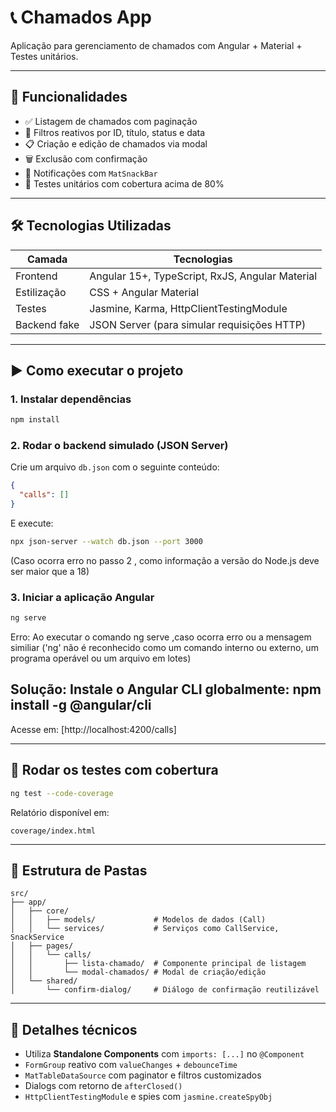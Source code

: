 # 📞 Chamados App

Aplicação para gerenciamento de chamados com Angular + Material + Testes unitários.

---

## 🚀 Funcionalidades

- ✅ Listagem de chamados com paginação
- 🔎 Filtros reativos por ID, título, status e data
- 📋 Criação e edição de chamados via modal
- 🗑️ Exclusão com confirmação
- 💬 Notificações com `MatSnackBar`
- 🧪 Testes unitários com cobertura acima de 80%

---

## 🛠️ Tecnologias Utilizadas

| Camada       | Tecnologias                                                  |
|--------------|---------------------------------------------------------------|
| Frontend     | Angular 15+, TypeScript, RxJS, Angular Material               |
| Estilização  | CSS + Angular Material                                        |
| Testes       | Jasmine, Karma, HttpClientTestingModule                       |
| Backend fake | JSON Server (para simular requisições HTTP)                   |

---

## ▶️ Como executar o projeto

### 1. Instalar dependências

```bash
npm install
```

### 2. Rodar o backend simulado (JSON Server)

Crie um arquivo `db.json` com o seguinte conteúdo:

```json
{
  "calls": []
}
```

E execute:

```bash
npx json-server --watch db.json --port 3000
```
(Caso ocorra erro no passo 2 , como informação a versão do Node.js deve ser maior que a 18)

### 3. Iniciar a aplicação Angular

```bash
ng serve
```
Erro:
Ao executar o comando ng serve ,caso ocorra erro ou a mensagem similiar ('ng' não é reconhecido como um comando interno
ou externo, um programa operável ou um arquivo em lotes)

Solução:
Instale o Angular CLI globalmente: 
npm install -g @angular/cli
-------------

Acesse em: [http://localhost:4200/calls]

---

## 🧪 Rodar os testes com cobertura

```bash
ng test --code-coverage
```

Relatório disponível em:

```
coverage/index.html
```

---

## 📁 Estrutura de Pastas

```
src/
├── app/
│   ├── core/
│   │   ├── models/             # Modelos de dados (Call)
│   │   └── services/           # Serviços como CallService, SnackService
│   ├── pages/
│   │   └── calls/
│   │       ├── lista-chamado/  # Componente principal de listagem
│   │       └── modal-chamados/ # Modal de criação/edição
│   └── shared/
│       └── confirm-dialog/     # Diálogo de confirmação reutilizável
```

---

## 📌 Detalhes técnicos

- Utiliza **Standalone Components** com `imports: [...]` no `@Component`
- `FormGroup` reativo com `valueChanges` + `debounceTime`
- `MatTableDataSource` com paginator e filtros customizados
- Dialogs com retorno de `afterClosed()`
- `HttpClientTestingModule` e spies com `jasmine.createSpyObj`

